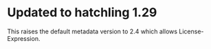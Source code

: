 # Updated to hatchling 1.29

This raises the default metadata version to 2.4 which allows License-Expression.


